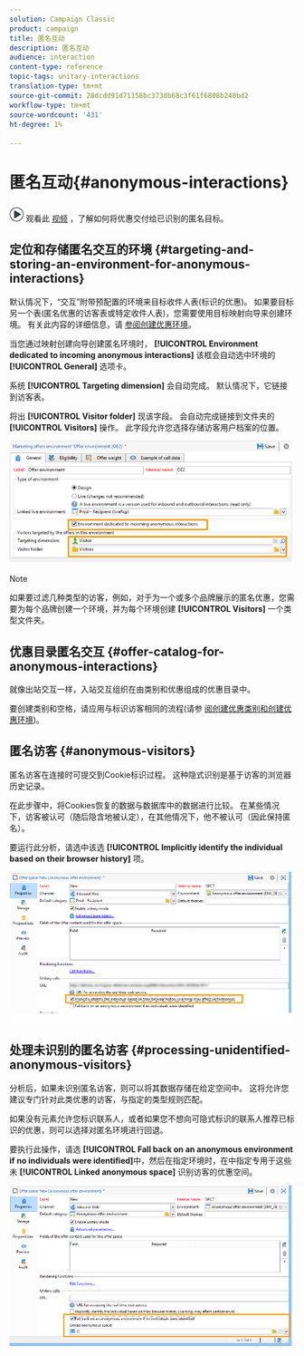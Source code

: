 ```yaml
---
solution: Campaign Classic
product: campaign
title: 匿名互动
description: 匿名互动
audience: interaction
content-type: reference
topic-tags: unitary-interactions
translation-type: tm+mt
source-git-commit: 20dcdd91d71158bc373db68c3f61f6808b240bd2
workflow-type: tm+mt
source-wordcount: '431'
ht-degree: 1%

---
```



# 匿名互动{#anonymous-interactions}

![](assets/do-not-localize/how-to-video.png) 观看此 [视频](https://helpx.adobe.com/campaign/classic/how-to/indetified-and-anonymous-interaction-in-acv6.html?playlist=/ccx/v1/collection/product/campaign/classic/segment/digital-marketers/explevel/intermediate/applaunch/get-started/collection.ccx.js&amp;ref=helpx.adobe.com) ，了解如何将优惠交付给已识别的匿名目标。

## 定位和存储匿名交互的环境 {#targeting-and-storing-an-environment-for-anonymous-interactions}

默认情况下，“交互”附带预配置的环境来目标收件人表(标识的优惠)。 如果要目标另一个表(匿名优惠的访客表或特定收件人表)，您需要使用目标映射向导来创建环境。 有关此内容的详细信息，请 [参阅创建优惠环境](../../interaction/using/live-design-environments.md#creating-an-offer-environment)。

当您通过映射创建向导创建匿名环境时， **[!UICONTROL Environment dedicated to incoming anonymous interactions]** 该框会自动选中环境的 **[!UICONTROL General]** 选项卡。

系统 **[!UICONTROL Targeting dimension]** 会自动完成。 默认情况下，它链接到访客表。

将出 **[!UICONTROL Visitor folder]** 现该字段。 会自动完成链接到文件夹的 **[!UICONTROL Visitors]** 操作。 此字段允许您选择存储访客用户档案的位置。

![](assets/anonymous_environment_option.png)

>[!NOTE]
>
>如果要过滤几种类型的访客，例如，对于为一个或多个品牌展示的匿名优惠，您需要为每个品牌创建一个环境，并为每个环境创建 **[!UICONTROL Visitors]** 一个类型文件夹。

## 优惠目录匿名交互 {#offer-catalog-for-anonymous-interactions}

就像出站交互一样，入站交互组织在由类别和优惠组成的优惠目录中。

要创建类别和空格，请应用与标识访客相同的流程(请参 [阅创建优惠类别](../../interaction/using/creating-offer-categories.md)[和创建优惠环境](../../interaction/using/live-design-environments.md#creating-an-offer-environment))。

## 匿名访客 {#anonymous-visitors}

匿名访客在连接时可提交到Cookie标识过程。 这种隐式识别是基于访客的浏览器历史记录。

在此步骤中，将Cookies恢复的数据与数据库中的数据进行比较。 在某些情况下，访客被认可（随后隐含地被认定），在其他情况下，他不被认可（因此保持匿名）。

要运行此分析，请选中该选 **[!UICONTROL Implicitly identify the individual based on their browser history]** 项。

![](assets/identification_anonymous_visitors.png)

## 处理未识别的匿名访客 {#processing-unidentified-anonymous-visitors}

分析后，如果未识别匿名访客，则可以将其数据存储在给定空间中。 这将允许您建议专门针对此类优惠的访客，与指定的类型规则匹配。

如果没有元素允许您标识联系人，或者如果您不想向可隐式标识的联系人推荐已标识的优惠，则可以选择对匿名环境进行回退。

要执行此操作，请选 **[!UICONTROL Fall back on an anonymous environment if no individuals were identified]**&#x200B;中，然后在指定环境时，在中指定专用于这些未 **[!UICONTROL Linked anonymous space]** 识别访客的优惠空间。

![](assets/anonymous_to_anonymous_environment.png)

